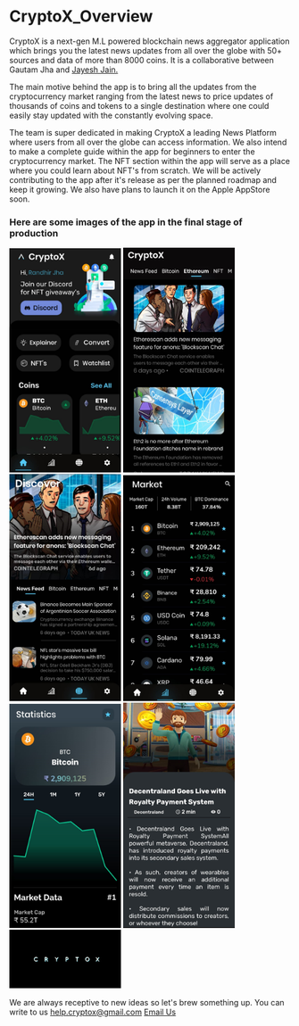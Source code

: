 # CryptoX_Overview

CryptoX is a next-gen M.L powered blockchain news aggregator application which brings you the latest news updates from all over the globe with 50+ sources and data of more than 8000 coins. It is a collaborative between Gautam Jha and <a href="https://github.com/JayeshJain25"> Jayesh Jain. </a>

The main motive behind the app is to bring all the updates from the cryptocurrency market ranging from the latest news to price updates of thousands of coins and tokens to a single destination where one could easily stay updated with the constantly evolving space.

The team is super dedicated in making CryptoX a leading News Platform where users from all over the globe can access information. We also intend to make a complete guide within the app for beginners to enter the cryptocurrency market. The NFT section within the app will serve as a place where you could learn about NFT's from scratch. We will be actively contributing to the app after it's release as per the planned roadmap and keep it growing. We also have plans to launch it on the Apple AppStore soon.

### Here are some images of the app in the final stage of production

<img src = "cX_images/1.png" width = "200">
<img src = "cX_images/2.png" width = "200">
<img src = "cX_images/3.png" width = "200">
<img src = "cX_images/4.png" width = "200">
<img src = "cX_images/5.png" width = "200">
<img src = "cX_images/6.png" width = "200">
<img src = "cX_images/7.png" width = "200">

We are always receptive to new ideas so let's brew something up. You can write to us <a href="mailto: help.cryptox@gmail.com">help.cryptox@gmail.com</a> 
<a href="mailto:someone@yoursite.com">Email Us</a>  
